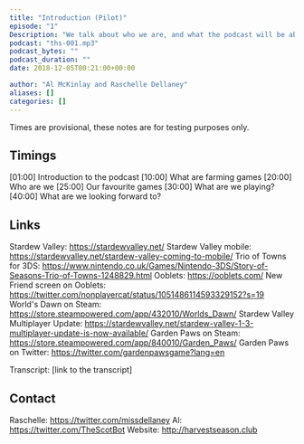 ```yaml
---
title: "Introduction (Pilot)"
episode: "1"
Description: "We talk about who we are, and what the podcast will be about."
podcast: "ths-001.mp3"
podcast_bytes: ""
podcast_duration: ""
date: 2018-12-05T00:21:00+00:00

author: "Al McKinlay and Raschelle Dellaney"
aliases: []
categories: []
---
```


Times are provisional, these notes are for testing purposes only.

## Timings

[01:00] Introduction to the podcast
[10:00] What are farming games
[20:00] Who are we
[25:00] Our favourite games
[30:00] What are we playing?
[40:00] What are we looking forward to?

## Links

Stardew Valley: https://stardewvalley.net/
Stardew Valley mobile: https://stardewvalley.net/stardew-valley-coming-to-mobile/
Trio of Towns for 3DS: https://www.nintendo.co.uk/Games/Nintendo-3DS/Story-of-Seasons-Trio-of-Towns-1248829.html
Ooblets: https://ooblets.com/
New Friend screen on Ooblets: https://twitter.com/nonplayercat/status/1051486114593329152?s=19
World's Dawn on Steam: https://store.steampowered.com/app/432010/Worlds_Dawn/
Stardew Valley Multiplayer Update: https://stardewvalley.net/stardew-valley-1-3-multiplayer-update-is-now-available/
Garden Paws on Steam: https://store.steampowered.com/app/840010/Garden_Paws/
Garden Paws on Twitter: https://twitter.com/gardenpawsgame?lang=en

Transcript: [link to the transcript]

## Contact

Raschelle: https://twitter.com/missdellaney
Al: https://twitter.com/TheScotBot
Website: http://harvestseason.club